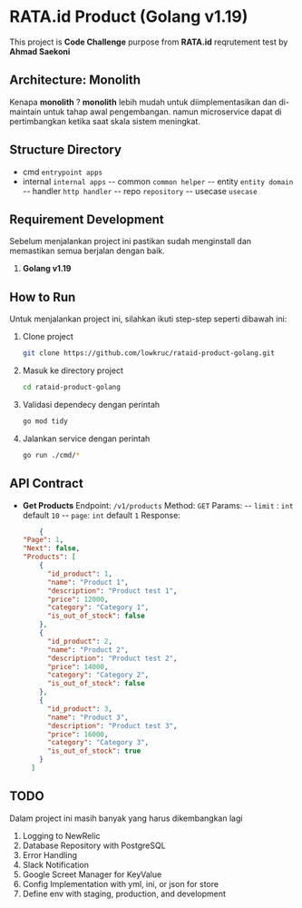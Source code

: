 # RATA.id Product (Golang v1.19)

This project is **Code Challenge** purpose from **RATA.id** reqrutement test by **Ahmad Saekoni**


## Architecture: Monolith

Kenapa **monolith** ? **monolith** lebih mudah untuk diimplementasikan dan di-maintain untuk tahap awal pengembangan. namun microservice dapat di pertimbangkan ketika saat skala sistem meningkat.

## Structure Directory
- cmd `entrypoint apps`
- internal `internal apps`
-- common `common helper`
-- entity `entity domain`
-- handler `http handler`
-- repo `repository`
-- usecase  `usecase`

## Requirement Development

Sebelum menjalankan project ini pastikan sudah menginstall dan memastikan semua berjalan dengan baik. 
1. **Golang v1.19**


## How to Run

Untuk menjalankan project ini, silahkan ikuti step-step seperti dibawah ini:

1. Clone project

	```bash
	git clone https://github.com/lowkruc/rataid-product-golang.git
	```
2. Masuk ke directory project

	```bash
	cd rataid-product-golang
	```
3. Validasi dependecy dengan perintah

	```bash
	go mod tidy
	```
4. Jalankan service dengan perintah

	```bash
	go run ./cmd/*
	```

## API Contract

- **Get Products**
Endpoint: `/v1/products`
Method: `GET`
Params:
-- `limit` : `int` default `10`
-- `page`: `int` default `1`
Response:

	```json
		{
  "Page": 1,
  "Next": false,
  "Products": [
	    {
	      "id_product": 1,
	      "name": "Product 1",
	      "description": "Product test 1",
	      "price": 12000,
	      "category": "Category 1",
	      "is_out_of_stock": false
	    },
	    {
	      "id_product": 2,
	      "name": "Product 2",
	      "description": "Product test 2",
	      "price": 14000,
	      "category": "Category 2",
	      "is_out_of_stock": false
	    },
	    {
	      "id_product": 3,
	      "name": "Product 3",
	      "description": "Product test 3",
	      "price": 16000,
	      "category": "Category 3",
	      "is_out_of_stock": true
	    }
	  ]
	```

## TODO
Dalam project ini masih banyak yang harus dikembangkan lagi

1. Logging to NewRelic
2. Database Repository with PostgreSQL
3. Error Handling
4. Slack Notification
5. Google Screet Manager for KeyValue
6. Config Implementation with yml, ini, or json for store
7. Define env with staging, production, and development
